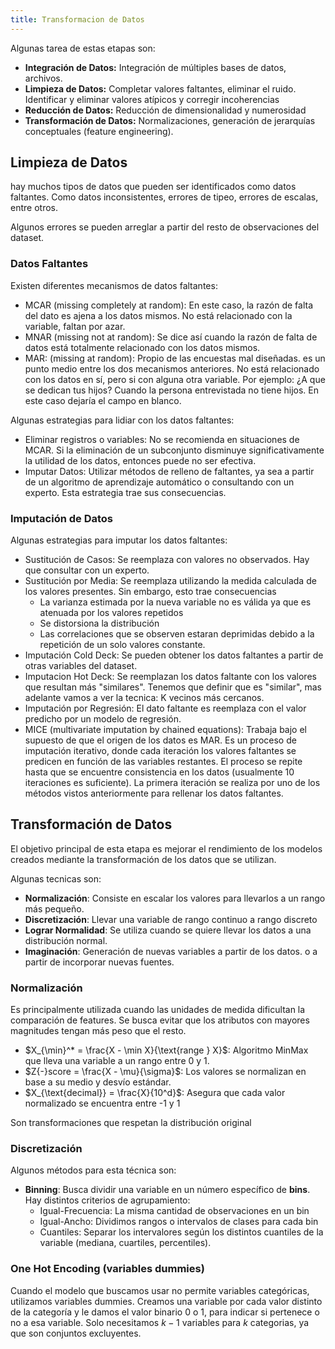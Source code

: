 ```yaml
---
title: Transformacion de Datos
---
```


Algunas tarea de estas etapas son:

- **Integración de Datos:** Integración de múltiples bases de datos, archivos.
- **Limpieza de Datos:** Completar valores faltantes, eliminar el ruido. Identificar y eliminar valores atípicos y corregir incoherencias
- **Reducción de Datos:** Reducción de dimensionalidad y numerosidad
- **Transformación de Datos:** Normalizaciones, generación de jerarquías conceptuales (feature engineering).

## Limpieza de Datos

hay muchos tipos de datos que pueden ser identificados como datos faltantes. Como datos inconsistentes, errores de tipeo, errores de escalas, entre otros.

Algunos errores se pueden arreglar a partir del resto de observaciones del dataset.

### Datos Faltantes

Existen diferentes mecanismos de datos faltantes:

- MCAR (missing completely at random): En este caso, la razón de falta del dato es ajena a los datos mismos. No está relacionado con la variable, faltan por azar.
- MNAR (missing not at random): Se dice así cuando la razón de falta de datos está totalmente relacionado con los datos mismos.
- MAR: (missing at random): Propio de las encuestas mal diseñadas. es un punto medio entre los dos mecanismos anteriores. No está relacionado con los datos en sí, pero si con alguna otra variable. Por ejemplo: ¿A que se dedican tus hijos? Cuando la persona entrevistada no tiene hijos. En este caso dejaría el campo en blanco.

Algunas estrategias para lidiar con los datos faltantes:

- Eliminar registros o variables: No se recomienda en situaciones de MCAR. Si la eliminación de un subconjunto disminuye significativamente la utilidad de los datos, entonces puede no ser efectiva.
- Imputar Datos: Utilizar métodos de relleno de faltantes, ya sea a partir de un algoritmo de aprendizaje automático o consultando con un experto. Esta estrategia trae sus consecuencias.

### Imputación de Datos

Algunas estrategias para imputar los datos faltantes:

- Sustitución de Casos: Se reemplaza con valores no observados. Hay que consultar con un experto.
- Sustitución por Media: Se reemplaza utilizando la medida calculada de los valores presentes. Sin embargo, esto trae consecuencias
	- La varianza estimada por la nueva variable no es válida ya que es atenuada por los valores repetidos
	- Se distorsiona la distribución
	- Las correlaciones que se observen estaran deprimidas debido a la repetición de un solo valores constante.
- Imputación Cold Deck: Se pueden obtener los datos faltantes a partir de otras variables del dataset.
- Imputacion Hot Deck: Se reemplazan los datos faltante con los valores que resultan más "similares". Tenemos que definir que es "similar", mas adelante vamos a ver la tecnica: K vecinos más cercanos.
- Imputación por Regresión: El dato faltante es reemplaza con el valor predicho por un modelo de regresión.
- MICE (multivariate imputation by chained equations): Trabaja bajo el supuesto de que el origen de los datos es MAR. Es un proceso de imputación iterativo, donde cada iteración los valores faltantes se predicen en función de las variables restantes. El proceso se repite hasta que se encuentre consistencia en los datos (usualmente 10 iteraciones es suficiente). La primera iteración se realiza por uno de los métodos vistos anteriormente para rellenar los datos faltantes.

## Transformación de Datos

El objetivo principal de esta etapa es mejorar el rendimiento de los modelos creados mediante la transformación de los datos que se utilizan.

Algunas tecnicas son:

- **Normalización**: Consiste en escalar los valores para llevarlos a un rango más pequeño.
- **Discretización**: Llevar una variable de rango continuo a rango discreto
- **Lograr Normalidad**: Se utiliza cuando se quiere llevar los datos a una distribución normal.
- **Imaginación**: Generación de nuevas variables a partir de los datos. o a partir de incorporar nuevas fuentes.

### Normalización

Es principalmente utilizada cuando las unidades de medida dificultan la comparación de features. Se busca evitar que los atributos con mayores magnitudes tengan más peso que el resto.

- $X_{\min}^* = \frac{X - \min X}{\text{range } X}$: Algoritmo MinMax que lleva una variable a un rango entre 0 y 1.
- $Z{-}score = \frac{X - \mu}{\sigma}$: Los valores se normalizan en base a su medio y desvío estándar.
- $X_{\text{decimal}} = \frac{X}{10^d}$: Asegura que cada valor normalizado se encuentra entre -1 y 1

Son transformaciones que respetan la distribución original

### Discretización

Algunos métodos para esta técnica son:

- **Binning**: Busca dividir una variable en un número específico de **bins**. Hay distintos criterios de agrupamiento:
	- Igual-Frecuencia: La misma cantidad de observaciones en un bin
	- Igual-Ancho: Dividimos rangos o intervalos de clases para cada bin
	- Cuantiles: Separar los intervalores según los distintos cuantiles de la variable (mediana, cuartiles, percentiles).

### One Hot Encoding (variables dummies)

Cuando el modelo que buscamos usar no permite variables categóricas, utilizamos variables dummies. Creamos una variable por cada valor distinto de la categoría y le damos el valor binario 0 o 1, para indicar si pertenece o no a esa variable. Solo necesitamos $k{-}1$ variables para $k$ categorias, ya que son conjuntos excluyentes.
